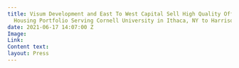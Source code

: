 ```yaml
---
title: Visum Development and East To West Capital Sell High Quality Off-Campus Student
  Housing Portfolio Serving Cornell University in Ithaca, NY to Harrison Street
date: 2021-06-17 14:07:00 Z
Image: 
Link: 
Content text: 
layout: Press
---
```


